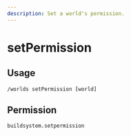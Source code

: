 ```yaml
---
description: Set a world's permission.
---
```


# setPermission

## Usage

```
/worlds setPermission [world]
```

## Permission

```
buildsystem.setpermission
```
